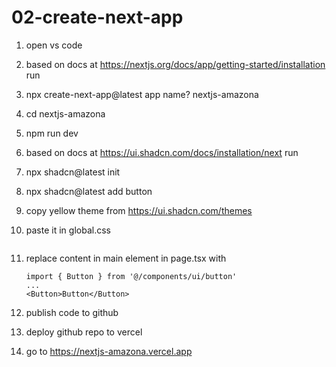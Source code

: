# 02-create-next-app

1. open vs code
2. based on docs at https://nextjs.org/docs/app/getting-started/installation run
3. npx create-next-app@latest
   app name? nextjs-amazona
4. cd nextjs-amazona
5. npm run dev
6. based on docs at https://ui.shadcn.com/docs/installation/next run
7. npx shadcn@latest init
8. npx shadcn@latest add button
9. copy yellow theme from https://ui.shadcn.com/themes
10. paste it in global.css

    ```css

    ```

11. replace content in main element in page.tsx with

    ```tsx
    import { Button } from '@/components/ui/button'
    ...
    <Button>Button</Button>
    ```

12. publish code to github
13. deploy github repo to vercel
14. go to https://nextjs-amazona.vercel.app
